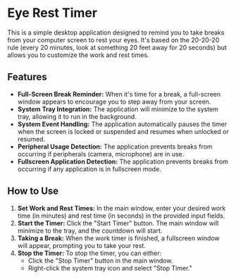 # Eye Rest Timer

This is a simple desktop application designed to remind you to take breaks from your computer screen to rest your eyes. It's based on the 20-20-20 rule (every 20 minutes, look at something 20 feet away for 20 seconds) but allows you to customize the work and rest times.

## Features
*   **Full-Screen Break Reminder:** When it's time for a break, a full-screen window appears to encourage you to step away from your screen.
*   **System Tray Integration:** The application will minimize to the system tray, allowing it to run in the background.
*   **System Event Handling:** The application automatically pauses the timer when the screen is locked or suspended and resumes when unlocked or resumed.
*   **Peripheral Usage Detection:** The application prevents breaks from occurring if peripherals (camera, microphone) are in use.
*   **Fullscreen Application Detection:** The application prevents breaks from occurring if any application is in fullscreen mode.

## How to Use
1.  **Set Work and Rest Times:** In the main window, enter your desired work time (in minutes) and rest time (in seconds) in the provided input fields.
2.  **Start the Timer:** Click the "Start Timer" button. The main window will minimize to the tray, and the countdown will start.
3.  **Taking a Break:** When the work timer is finished, a fullscreen window will appear, prompting you to take your rest.
4.  **Stop the Timer:** To stop the timer, you can either:
    *   Click the "Stop Timer" button in the main window.
    *   Right-click the system tray icon and select "Stop Timer."
